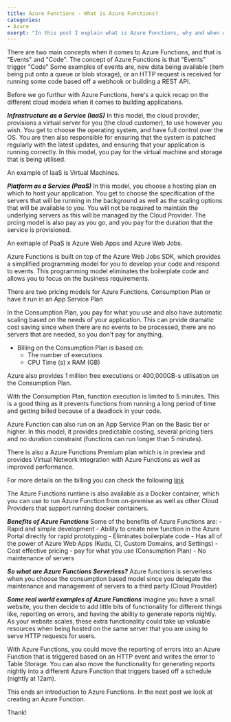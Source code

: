 ```yaml
---
title: Azure Functions - What is Azure Functions?
categories:
- Azure
exerpt: "In this post I explain what is Azure Functions, why and when would you use it."
---
```


There are two main concepts when it comes to Azure Functions, and that is "Events" and "Code".
The concept of Azure Functions is that "Events" trigger "Code"
Some examples of events are, new data being available (item being put onto a queue or blob storage), or an HTTP request is received for running some code based off a webhook or building a REST API.

Before we go furthur with Azure Functions, here's a quick recap on the different cloud models when it comes to building applications.

***Infrastructure as a Service (IaaS)***
In this model, the cloud provider, provisions a virtual server for you (the cloud customer), to use however you wish. You get to choose the operating system, and have full control over the OS. You are then also responsible for ensuring that the system is patched regularly with the latest updates, and ensuring that your application is running correctly. In this model, you pay for the virtual machine and storage that is being utilised.

An example of IaaS is Virtual Machines.

***Platform as a Service (PaaS)***
In this model, you choose a hosting plan on which to host your application. You get to choose the specification of the servers that will be running in the background as well as the scaling options that will be available to you. You will not be required to maintain the underlying servers as this will be managed by the Cloud Provider. The prcing model is also pay as you go, and you pay for the duration that the service is provisioned.

An exmaple of PaaS is Azure Web Apps and Azure Web Jobs.


Azure Functions is built on top of the Azure Web Jobs SDK, which provides a simplified programming model for you to develop your code and respond to events. This programming model eliminates the boilerplate code and allows you to focus on the business requirements.

There are two pricing models for Azure Functions, Consumption Plan or have it run in an App Service Plan

In the Consumption Plan, you pay for what you use and also have automatic scaling based on the needs of your application. This can prvide dramatic cost saving since when there are no events to be processed, there are no servers that are needed, so you don't pay for anything.

- Billing on the Consumption Plan is based on:
    - The number of executions
    - CPU Time (s) x RAM (GB)

Azure also provides 1 million free executions or 400,000GB-s utilisation on the Consumption Plan.

With the Consumption Plan, function execution is limited to 5 minutes. This is a good thing as it prevents functions from running a long period of time and getting billed because of a deadlock in your code.

Azure Function can also run on an App Service Plan on the Basic tier or higher.
In this model, it provides predictable costing, several pricing tiers and no duration constraint (functions can run longer than 5 minutes).

There is also a Azure Functions Premium plan which is in preview and provides Virtual Network integration with Azure Functions as well as improved performance.

For more details on the billing you can check the following [link](https://azure.microsoft.com/en-us/pricing/details/functions/) 

The Azure Functions runtime is also available as a Docker container, which you can use to run Azure Function from on-premise as well as other Cloud Providers that support running docker containers.

***Benefits of Azure Functions***
Some of the benefits of Azure Functions are:
    - Rapid and simple development
    - Ability to create new function in the Azure Portal directly for rapid prototyping
    - Eliminates boilerplate code
    - Has all of the power of Azure Web Apps (Kudu, CI, Custom Domains, and Settings)
    - Cost effective pricing - pay for what you use (Consumption Plan)
    - No maintenance of servers

***So what are Azure Functions Serverless?***
Azure functions is serverless when you choose the consumption based model since you delegate the maintenance and management of servers to a third party (Cloud Provider)

***Some real world examples of Azure Functions***
Imagine you have a small website, you then decide to add little bits of functionality for different things like, reporting on errors, and having the ability to generate reports nightly. As your website scales, these extra functionality could take up valuable resources when being hosted on the same server that you are using to serve HTTP requests for users.

With Azure Functions, you could move the reporting of errors into an Azure Function that is triggered based on an HTTP event and writes the error to Table Storage. You can also move the functionality for generating reports nightly into a different Azure Function that triggers based off a schedule (nightly at 12am).

This ends an introduction to Azure Functions. In the next post we look at creating an Azure Function.

Thank!